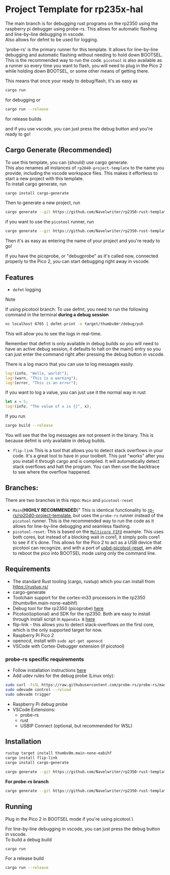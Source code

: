 # Project Template for rp235x-hal
The main branch is for debugging rust programs on the rp2350 using the raspberry pi debugger using probe-rs. This allows for automatic flashing and line-by-line debugging in vscode.\
Also allows for defmt to be used for logging.

'probe-rs' is the primary runner for this template. It allows for line-by-line debugging and automatic flashing without needing to hold down BOOTSEL.\
This is the recommended way to run the code.
`picotool` is also available as a runner so every time you want to flash, you will need to plug in the Pico 2 while holding down BOOTSEL, or some other means of getting there.

This means that once your ready to debug/flash, it's as easy as
```sh 
cargo run
```
for debugging
or 
```sh
cargo run --release
```
for release builds

and if you use vscode, you can just press the debug button and you're ready to go!

## Cargo Generate (Recommended)
To use this template, you can (should) use cargo generate.\
This also renames all instances of `rp2040-project-template` to the name you provide, including the vscode workspace files. This makes it effortless to start a new project with this template.\
To install cargo generate, run
```sh
cargo install cargo-generate
```
Then to generate a new project, run
```sh
cargo generate --git https://github.com/Navelwriter/rp2350-rust-template.git
```
if you want to use the `picotool` runner, run
```sh
cargo generate --git https://github.com/Navelwriter/rp2350-rust-template.git --branch picotool-reset
```

Then it's as easy as entering the name of your project and you're ready to go!

If you have the picoprobe, or "debugprobe" as it's called now, connected properly to the Pico 2, you can start debugging right away in vscode.

## Features
- `defmt` logging
> [!NOTE]
>If using picotool branch:
>To use defmt, you need to run the following command in the terminal **during a debug session**
>```sh
>nc localhost 8765 | defmt-print -e target/thumbv8m*/debug/yuh
>```
>This will allow you to see the logs in real-time. 

Remember that defmt is only available in debug builds so you will need to have an active debug session, it defaults to halt on the main() entry so you can just enter the command right after pressing the debug button in vscode.

There is a log macro that you can use to log messages easily.
```rust
log!(info, "Hello, world!");
log!(warn, "This is a warning");
log!(error, "This is an error");
```
If you want to log a value, you can just use it the normal way in rust
```rust
let x = 5;
log!(info, "The value of x is {}", x);
```
If you run
```sh
cargo build --release
```
You will see that the log messages are not present in the binary. This is because defmt is only available in debug builds.

- `flip-link`
This is a tool that allows you to detect stack overflows in your code. It's a great tool to have in your toolbelt. This just "works" after you you install it through cargo and is compiled. It will automatically detect stack overflows and halt the program. You can then use the backtrace to see where the overflow happened.

## Branches:
There are two branches in this repo: `Main` and `picotool-reset`
- `Main`(**HIGHLY RECOMMENDED**)" This is identical functionality to [rp-rs/rp2040-project-template](https://github.com/rp-rs/rp2040-project-template/tree/main), but uses the `probe-rs` runner instead of the `picotool` runner. This is the recommended way to run the code as it allows for line-by-line debugging and seamless flashing.
- `picotool-reset`: This is based on the [`Multicore FIFO`](https://github.com/rp-rs/rp-hal/blob/main/rp235x-hal-examples/src/bin/multicore_fifo_blink.rs) example. This uses both cores, but instead of a blocking wait in core1, it simply polls core1 to see if it's done. This allows for the Pico 2 to act as a USB device that picotool can recognize, and with a port of [usbd-picotool-reset](https://github.com/Navelwriter/usbd-picotool-reset), am able to reboot the pico into BOOTSEL mode using only the command line. 

## Requirements
- The standard Rust tooling (cargo, rustup) which you can install from https://rustup.rs/
- cargo-generate
- Toolchain support for the cortex-m33 processors in the rp2350 (thumbv8m.main-none-eabihf)
- Debug tool for the rp2350 (picoprobe) [here](https://www.raspberrypi.com/documentation/microcontrollers/debug-probe.html)
- Picotool(optional) and SDK for the rp2350. Both are easy to install through install script in `Appendix B` [here](https://datasheets.raspberrypi.com/pico/getting-started-with-pico.pdf)
- flip-link - this allows you to detect stack-overflows on the first core, which is the only supported target for now.
- Raspberry Pi Pico 2
- openocd, install with `sudo apt-get openocd`
- VSCode with Cortex-Debugger extension (if picotool)
### probe-rs specific requirements
- Follow installation instructions [here](https://probe.rs/docs/getting-started/installation/)
- Add udev rules for the debug probe (Linux only):
```sh
sudo curl -fsSL https://raw.githubusercontent.com/probe-rs/probe-rs/master/udev/99-probe-rs.rules | sudo tee /etc/udev/rules.d/99-probe-rs.rules
sudo udevadm control --reload
sudo udevadm trigger
```
- Raspberry Pi debug probe 
- VSCode Extensions:
    - probe-rs
    - rust
    - USBIP Connect (optional, but recommended for WSL)

## Installation
```sh
rustup target install thumbv8m.main-none-eabihf
cargo install flip-link
cargo install cargo-generate
```

```sh
cargo generate --git https://github.com/Navelwriter/rp2350-rust-template.git
```

**For probe-rs branch**
```sh
cargo generate --git https://github.com/Navelwriter/rp2350-rust-template.git --branch probe-rs
```

## Running
Plug in the Pico 2 in BOOTSEL mode if you're using picotool.\

For line-by-line debugging in vscode, you can just press the debug button in vscode.\
To build a debug build

```sh
cargo run
```
For a release build
```sh
cargo run --release
```
